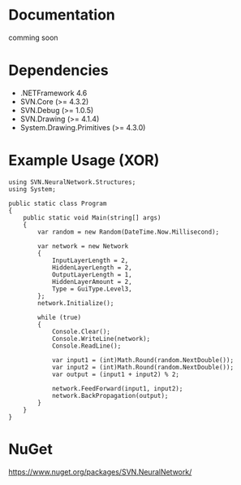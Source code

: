 # Documentation
comming soon

# Dependencies
- .NETFramework 4.6
- SVN.Core (>= 4.3.2)
- SVN.Debug (>= 1.0.5)
- SVN.Drawing (>= 4.1.4)
- System.Drawing.Primitives (>= 4.3.0)

# Example Usage (XOR)
```using SVN.NeuralNetwork.Enums;
using SVN.NeuralNetwork.Structures;
using System;

public static class Program
{
    public static void Main(string[] args)
    {
        var random = new Random(DateTime.Now.Millisecond);

        var network = new Network
        {
            InputLayerLength = 2,
            HiddenLayerLength = 2,
            OutputLayerLength = 1,
            HiddenLayerAmount = 2,
            Type = GuiType.Level3,
        };
        network.Initialize();

        while (true)
        {
            Console.Clear();
            Console.WriteLine(network);
            Console.ReadLine();

            var input1 = (int)Math.Round(random.NextDouble());
            var input2 = (int)Math.Round(random.NextDouble());
            var output = (input1 + input2) % 2;

            network.FeedForward(input1, input2);
            network.BackPropagation(output);
        }
    }
}
```

# NuGet
https://www.nuget.org/packages/SVN.NeuralNetwork/

